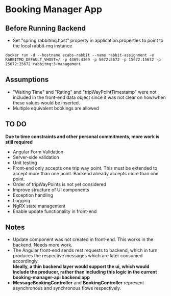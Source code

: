 
# Booking Manager App

## Before Running Backend
- Set "spring.rabbitmq.host" property in application.properties to point to the local rabbit-mq instance

```docker run -d --hostname ecabs-rabbit --name rabbit-assignment -e RABBITMQ_DEFAULT_VHOST=/ -p 4369:4369 -p 5672:5672 -p 15672:15672 -p 25672:25672 rabbitmq:3-management```

## Assumptions
- "Waiting Time" and "Rating" and "tripWayPointTimestamp" were not included in the front-end data object since it was not clear on how/when these values would be inserted.
- Multiple equivalent bookings are allowed

## TO DO
**Due to time constraints and other personal commitments, more work is still required**
- Angular Form Validation
- Server-side validation
- Unit testing
- Front-end only accepts one trip way point.  This must be extended to accept more than one point.  Backend already accepts more than one point.
- Order of tripWayPoints is not yet  considered
- Improve structure of UI components
- Exception handling
- Logging
- NgRX state management
- Enable update functionality in front-end

## Notes
- Update component was not created in front-end.  This works in the backend.  Needs more work.
- The Angular front-end sends rest requests to backend, which in turn produces the respective messages which are later consumed accordingly.  
  **Ideally, a thin backend layer would support the ui, which would include the producer, rather than including this logic in the current booking-manager-api backend app**
- **MessageBookingController** and **BookingController** represent asynchronous and synchronous flows respectively.
